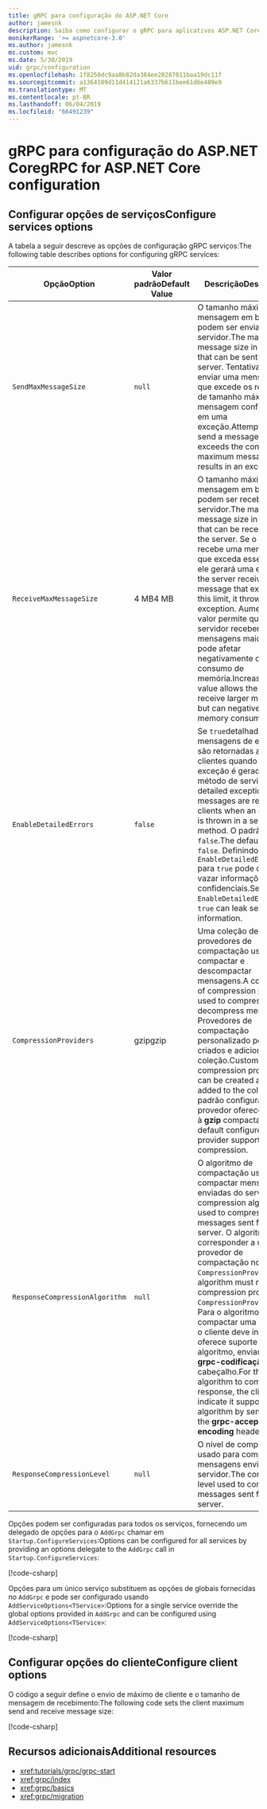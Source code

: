 ```yaml
---
title: gRPC para configuração do ASP.NET Core
author: jamesnk
description: Saiba como configurar o gRPC para aplicativos ASP.NET Core.
monikerRange: '>= aspnetcore-3.0'
ms.author: jamesnk
ms.custom: mvc
ms.date: 5/30/2019
uid: grpc/configuration
ms.openlocfilehash: 1f8250dc9aa8b82da384ee28287011baa19dc11f
ms.sourcegitcommit: a1364109d11d414121a6337b611bee61d6e489e9
ms.translationtype: MT
ms.contentlocale: pt-BR
ms.lasthandoff: 06/04/2019
ms.locfileid: "66491239"
---
```

# <a name="grpc-for-aspnet-core-configuration"></a><span data-ttu-id="03345-103">gRPC para configuração do ASP.NET Core</span><span class="sxs-lookup"><span data-stu-id="03345-103">gRPC for ASP.NET Core configuration</span></span>

## <a name="configure-services-options"></a><span data-ttu-id="03345-104">Configurar opções de serviços</span><span class="sxs-lookup"><span data-stu-id="03345-104">Configure services options</span></span>

<span data-ttu-id="03345-105">A tabela a seguir descreve as opções de configuração gRPC serviços:</span><span class="sxs-lookup"><span data-stu-id="03345-105">The following table describes options for configuring gRPC services:</span></span>

| <span data-ttu-id="03345-106">Opção</span><span class="sxs-lookup"><span data-stu-id="03345-106">Option</span></span> | <span data-ttu-id="03345-107">Valor padrão</span><span class="sxs-lookup"><span data-stu-id="03345-107">Default Value</span></span> | <span data-ttu-id="03345-108">Descrição</span><span class="sxs-lookup"><span data-stu-id="03345-108">Description</span></span> |
| ------ | ------------- | ----------- |
| `SendMaxMessageSize` | `null` | <span data-ttu-id="03345-109">O tamanho máximo da mensagem em bytes, que podem ser enviados do servidor.</span><span class="sxs-lookup"><span data-stu-id="03345-109">The maximum message size in bytes that can be sent from the server.</span></span> <span data-ttu-id="03345-110">Tentativa de enviar uma mensagem que excede os resultados de tamanho máximo de mensagem configurado em uma exceção.</span><span class="sxs-lookup"><span data-stu-id="03345-110">Attempting to send a message that exceeds the configured maximum message size results in an exception.</span></span> |
| `ReceiveMaxMessageSize` | <span data-ttu-id="03345-111">4 MB</span><span class="sxs-lookup"><span data-stu-id="03345-111">4 MB</span></span> | <span data-ttu-id="03345-112">O tamanho máximo da mensagem em bytes, que podem ser recebidas pelo servidor.</span><span class="sxs-lookup"><span data-stu-id="03345-112">The maximum message size in bytes that can be received by the server.</span></span> <span data-ttu-id="03345-113">Se o servidor recebe uma mensagem que exceda esse limite, ele gerará uma exceção.</span><span class="sxs-lookup"><span data-stu-id="03345-113">If the server receives a message that exceeds this limit, it throws an exception.</span></span> <span data-ttu-id="03345-114">Aumentar esse valor permite que o servidor receber mensagens maiores, mas pode afetar negativamente o consumo de memória.</span><span class="sxs-lookup"><span data-stu-id="03345-114">Increasing this value allows the server to receive larger messages, but can negatively impact memory consumption.</span></span> |
| `EnableDetailedErrors` | `false` | <span data-ttu-id="03345-115">Se `true`detalhada mensagens de exceção são retornadas aos clientes quando uma exceção é gerada em um método de serviço.</span><span class="sxs-lookup"><span data-stu-id="03345-115">If `true`, detailed exception messages are returned to clients when an exception is thrown in a service method.</span></span> <span data-ttu-id="03345-116">O padrão é `false`.</span><span class="sxs-lookup"><span data-stu-id="03345-116">The default is `false`.</span></span> <span data-ttu-id="03345-117">Definindo `EnableDetailedErrors` para `true` pode deixar vazar informações confidenciais.</span><span class="sxs-lookup"><span data-stu-id="03345-117">Setting `EnableDetailedErrors` to `true` can leak sensitive information.</span></span> |
| `CompressionProviders` | <span data-ttu-id="03345-118">gzip</span><span class="sxs-lookup"><span data-stu-id="03345-118">gzip</span></span> | <span data-ttu-id="03345-119">Uma coleção de provedores de compactação usado para compactar e descompactar mensagens.</span><span class="sxs-lookup"><span data-stu-id="03345-119">A collection of compression providers used to compress and decompress messages.</span></span> <span data-ttu-id="03345-120">Provedores de compactação personalizado podem ser criados e adicionados à coleção.</span><span class="sxs-lookup"><span data-stu-id="03345-120">Custom compression providers can be created and added to the collection.</span></span> <span data-ttu-id="03345-121">O padrão configurado o provedor oferece suporte à **gzip** compactação.</span><span class="sxs-lookup"><span data-stu-id="03345-121">The default configured provider supports **gzip** compression.</span></span> |
| `ResponseCompressionAlgorithm` | `null` | <span data-ttu-id="03345-122">O algoritmo de compactação usado para compactar mensagens enviadas do servidor.</span><span class="sxs-lookup"><span data-stu-id="03345-122">The compression algorithm used to compress messages sent from the server.</span></span> <span data-ttu-id="03345-123">O algoritmo deve corresponder a um provedor de compactação no `CompressionProviders`.</span><span class="sxs-lookup"><span data-stu-id="03345-123">The algorithm must match a compression provider in `CompressionProviders`.</span></span> <span data-ttu-id="03345-124">Para o algoritmo compactar uma resposta, o cliente deve indicar oferece suporte ao algoritmo, enviando-as **grpc-codificação aceita** cabeçalho.</span><span class="sxs-lookup"><span data-stu-id="03345-124">For the algorithm to compress a response, the client must indicate it supports the algorithm by sending it in the **grpc-accept-encoding** header.</span></span> |
| `ResponseCompressionLevel` | `null` | <span data-ttu-id="03345-125">O nível de compactação usado para compactar mensagens enviadas do servidor.</span><span class="sxs-lookup"><span data-stu-id="03345-125">The compress level used to compress messages sent from the server.</span></span> |

<span data-ttu-id="03345-126">Opções podem ser configuradas para todos os serviços, fornecendo um delegado de opções para o `AddGrpc` chamar em `Startup.ConfigureServices`:</span><span class="sxs-lookup"><span data-stu-id="03345-126">Options can be configured for all services by providing an options delegate to the `AddGrpc` call in `Startup.ConfigureServices`:</span></span>

[!code-csharp[](~/grpc/configuration/sample/GrcpService/Startup.cs?name=snippet)]

<span data-ttu-id="03345-127">Opções para um único serviço substituem as opções de globais fornecidas no `AddGrpc` e pode ser configurado usando `AddServiceOptions<TService>`:</span><span class="sxs-lookup"><span data-stu-id="03345-127">Options for a single service override the global options provided in `AddGrpc` and can be configured using `AddServiceOptions<TService>`:</span></span>

[!code-csharp[](~/grpc/configuration/sample/GrcpService/Startup2.cs?name=snippet)]

## <a name="configure-client-options"></a><span data-ttu-id="03345-128">Configurar opções do cliente</span><span class="sxs-lookup"><span data-stu-id="03345-128">Configure client options</span></span>

<span data-ttu-id="03345-129">O código a seguir define o envio de máximo de cliente e o tamanho de mensagem de recebimento:</span><span class="sxs-lookup"><span data-stu-id="03345-129">The following code sets the client maximum send and receive message size:</span></span>

[!code-csharp[](~/grpc/configuration/sample/Program.cs?name=snippet&highlight=3-6)]

## <a name="additional-resources"></a><span data-ttu-id="03345-130">Recursos adicionais</span><span class="sxs-lookup"><span data-stu-id="03345-130">Additional resources</span></span>

* <xref:tutorials/grpc/grpc-start>
* <xref:grpc/index>
* <xref:grpc/basics>
* <xref:grpc/migration>
